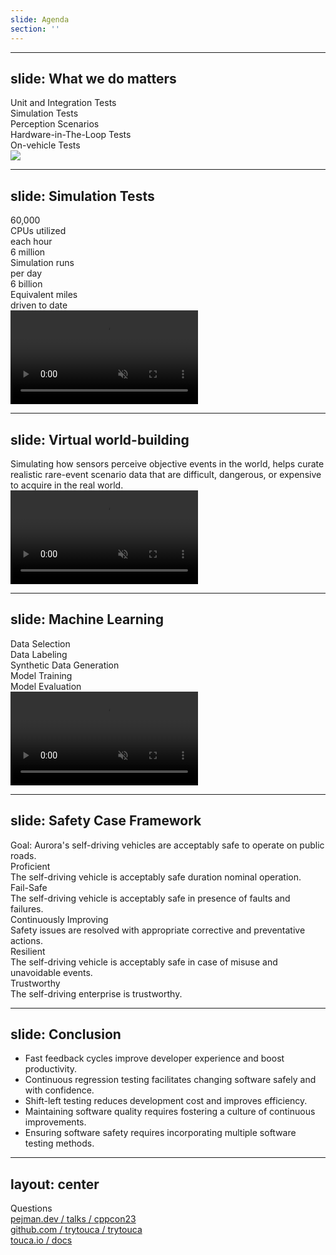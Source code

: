 ```yaml
---
slide: Agenda
section: ''
---
```


<Agenda section="safety" />

<!--
And my last parting thought is that adopting continuous improvement is
embracing a culture of safety. Safety is essential to the company I
work for. So I'd like to share some of our practices in building and
testing software for autonomous driving and show how these practices
can be generalized and applied to other types of software.
-->

---
slide: What we do matters
---

<div class="grid grid-cols-3 gap-2 w-6/7 mx-auto">
  <div class="grid gap-2 text-sm">
    <div class="wsl-card py-1 flex items-center">Unit and Integration Tests</div>
    <div class="wsl-card py-1 flex items-center">Simulation Tests</div>
    <div class="wsl-card py-1 flex items-center">Perception Scenarios</div>
    <div class="wsl-card py-1 flex items-center">Hardware-in-The-Loop Tests</div>
    <div class="wsl-card py-1 flex items-center">On-vehicle Tests</div>
  </div>
  <div class="col-span-2 grid content-center">
    <img src="/images/aurora-approach-to-dev.gif" class="rounded-lg" />
  </div>
</div>

<!--
At Aurora, safety is a team sport. We take a holistic view of safety, focusing
on creating a strong safety culture that permeates every part of our company.
We're taking on the ambitious challenge of operating vehicles safely and
autonomously in a real-world that is complex, messy, and ever-changing.
To ensure the safety of our product, we leverage multiple tiers of testing,
some of which are listed here.

We take our offline tests very seriously and fundamentally believe that they
are more effective for building a good product than simply collecting vast
amount of data from low-value autonomy miles.
-->

---
slide: Simulation Tests
---

<div class="grid grid-cols-5 gap-2">
  <div class="col-span-2 grid grid-rows-3 gap-2">
    <div class="wsl-card grid grid-cols-2 gap-6">
      <div class="text-2xl font-bold grid content-center justify-items-end">
        60,000
      </div>
      <div class="grid content-center justify-items-start">
        <div class="text-lg">CPUs utilized</div>
        <div class="text-sm">each hour</div>
      </div>
    </div>
    <div class="wsl-card grid grid-cols-2 gap-6">
      <div class="text-2xl font-bold grid content-center justify-items-end">
        6 million
      </div>
      <div class="grid content-center justify-items-start">
        <div class="text-lg">Simulation runs</div>
        <div class="text-sm">per day</div>
      </div>
    </div>
    <div class="wsl-card grid grid-cols-2 gap-6">
      <div class="text-2xl font-bold grid content-center justify-items-end">
        6 billion
      </div>
      <div class="grid content-center justify-items-start">
        <div class="text-lg">Equivalent miles</div>
        <div class="text-sm">driven to date</div>
      </div>
    </div>
  </div>
  <div class="col-span-3 grid place-content-center">
    <video class="rounded-xl" autoplay loop muted>
      <source src="/images/aurora-simulation.mp4" type="video/mp4" />
    </video>
  </div>
</div>

<!--
Because our product needs to handle a large variety of scenarios, we heavily
rely on simulation tests for testing our perception and motion planning systems.
If we wanted to test these scenarios on the road and in the real-world, we would
need 100 vehicle fleet, operating 10 hours per day, every day, for 50 years
to test every single change to our software. And we make more than 200
code changes each day.

This is why simulation tests are so important. We run 6 million simulations
each day, to test various systems of our software in very realistic conditions
without causing dangerous condition for others.
-->

---
slide: Virtual world-building
---

<div class="grid grid-cols-5 gap-2">
  <div class="wsl-card col-span-2 grid gap-2 place-content-center">
  Simulating how sensors perceive objective events in the world, helps curate realistic rare-event scenario data that are difficult, dangerous, or expensive to acquire in the real world.
  </div>
  <div class="col-span-3 grid place-content-center">
    <video class="rounded-xl" autoplay loop muted>
      <source src="/images/aurora-perception-scenarios.mp4" type="video/mp4" />
    </video>
  </div>
</div>

<!--
We build custom software to simulate sensor perceptions with a degree of
required accuracy. We build a virtual world that mimics the real environment.
With a world in place, we describe how events are to take place in
a time interval. Our simulator perceives this curated world and then writes a
log of what it sees. These synthetic log data help our internal partners train,
validate, and test perception systems at scale.
-->

---
slide: Machine Learning
---

<div class="grid grid-cols-3 gap-2">
  <div class="grid gap-2 text-sm">
    <div class="wsl-card py-1 flex items-center space-x-4">
      <div><bi-1-circle class="text-lg" /></div>
      <div>Data Selection</div>
    </div>
    <div class="wsl-card py-1 flex items-center space-x-4">
      <div><bi-2-circle class="text-lg" /></div>
      <div>Data Labeling</div>
    </div>
    <div class="wsl-card py-1 flex items-center space-x-4">
      <div><bi-3-circle class="text-lg" /></div>
      <div>Synthetic Data Generation</div>
    </div>
    <div class="wsl-card py-1 flex items-center space-x-4">
      <div><bi-4-circle class="text-lg" /></div>
      <div>Model Training</div>
    </div>
    <div class="wsl-card py-1 flex items-center space-x-4">
      <div><bi-5-circle class="text-lg" /></div>
      <div>Model Evaluation</div>
    </div>
  </div>
  <div class="col-span-2 grid place-content-center">
    <video class="rounded-xl" autoplay loop muted>
      <source src="/images/aurora-fod.mp4" type="video/mp4" />
    </video>
  </div>
</div>

<!--
And finally, we make these simulations an essential part of the feedback
loop for our machine learning models to learn how to navigate important
situations that are rare to see and dangerous to replicate in the real-world.

When we observe rare but interesting events in the real-world, we can use our
virtual world and synthetically generate more of those events, and include
those extreme cases in the datasets our machine learning models train on.
-->

---
slide: Safety Case Framework
---

<div class="space-y-2">
  <div class="wsl-card">
  Goal: Aurora's self-driving vehicles are acceptably safe to operate on public roads.
  </div>
  <div class="grid grid-cols-5 gap-2">
    <div class="wsl-card grid content-start gap-4">
      <div class="flex items-center space-x-2 min-h-[3rem]">
        <div>Proficient</div>
      </div>
      <div class="text-xs">
        The self-driving vehicle is acceptably safe duration nominal operation.
      </div>
    </div>
    <div class="wsl-card grid content-start gap-4">
      <div class="flex items-center space-x-2 min-h-[3rem]">
        <div>Fail-Safe</div>
      </div>
      <div class="text-xs">
        The self-driving vehicle is acceptably safe in presence of faults and failures.
      </div>
    </div>
    <div class="wsl-card grid content-start gap-4">
      <div class="flex items-center space-x-2 min-h-[3rem]">
        <div>Continuously Improving</div>
      </div>
      <div class="text-xs">
        Safety issues are resolved with appropriate corrective
        and preventative actions.
      </div>
    </div>
    <div class="wsl-card grid content-start gap-4">
      <div class="flex items-center space-x-2 min-h-[3rem]">
        <div>Resilient</div>
      </div>
      <div class="text-xs">
        The self-driving vehicle is acceptably safe in case of
        misuse and unavoidable events.
      </div>
    </div>
    <div class="wsl-card grid content-start gap-4">
      <div class="flex items-center space-x-2 min-h-[3rem]">
        <div>Trustworthy</div>
      </div>
      <div class="text-xs">
        The self-driving enterprise is trustworthy.
      </div>
    </div>
  </div>
</div>

<!--
These multiple triers of extensive testing help us build confidence in what
we are building and let us improve our product safely and quickly.

But keeping this infrastructure running requires embracing safety as a culture,
an operational framework, and an enabler of success, not just some business
requirement. In fact, Aurora is the only autonomous vehicles company to date
to have a public safety case framework.

And while our framework and particular testing practices may not be directly
applicable to other spaces and application domains, I think that this approach
to safety can be relevant and easy to get inspiration from. And I hope to see
all companies maintain and publicize their own safety case framework.
-->

---
slide: Conclusion
---

- Fast feedback cycles improve developer experience and boost productivity.
- Continuous regression testing facilitates changing software safely and with confidence.
- Shift-left testing reduces development cost and improves efficiency.
- Maintaining software quality requires fostering a culture of continuous improvements.
- Ensuring software safety requires incorporating multiple software testing methods.

<!--
We covered a lot today. We saw how fast feedback cycles improve developer
productivity, and how continuous regression testing can help us change
software safer and faster. But to achieve overall safety, we need to incorporate
multiple tiers of testing and adopt a culture of continuous improvement.
-->

---
layout: center
---

<div class="text-center space-y-8">
  <div class="text-4xl font-600">Questions</div>
  <div class="space-y-3">
    <div>
    <a class="flex items-center text-xl" href="https://pejman.dev/talks/cppcon23" target="_blank" rel="noreferrer">
      <heroicons-presentation-chart-bar class="rounded-full mr-2" />
      <span>pejman.dev</span>
      <span class="px-[0.2rem]">/</span>
      <span>talks</span>
      <span class="px-[0.2rem]">/</span>
      <span>cppcon23</span>
    </a>
    </div>
    <div>
    <a class="text-center text-xl" href="https://github.com/trytouca/trytouca" target="_blank" rel="noreferrer">
      <bi-github class="rounded-full mr-2" />
      <span>github.com</span>
      <span class="px-[0.2rem]">/</span>
      <span>trytouca</span>
      <span class="px-[0.2rem]">/</span>
      <span>trytouca</span>
    </a>
    </div>
    <div>
    <a class="text-center text-xl" href="https://touca.io/docs" target="_blank" rel="noreferrer">
      <heroicons-book-open class="rounded-full mr-2" />
      <span>touca.io</span>
      <span class="px-[0.2rem]">/</span>
      <span>docs</span>
    </a>
    </div>
  </div>
</div>

<!--
And with that, I'd like to thank you once again for your time, and I am now
ready to take your questions.
-->

